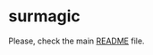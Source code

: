 # surmagic

Please, check the main [README](https://github.com/gurhub/surmagic/blob/master/surmagic/README.md.) file.
